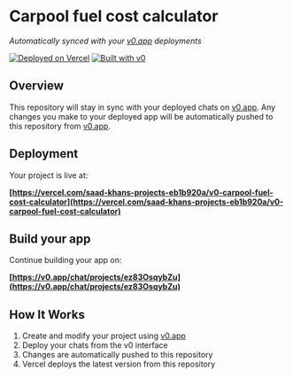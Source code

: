 # Carpool fuel cost calculator

*Automatically synced with your [v0.app](https://v0.app) deployments*

[![Deployed on Vercel](https://img.shields.io/badge/Deployed%20on-Vercel-black?style=for-the-badge&logo=vercel)](https://vercel.com/saad-khans-projects-eb1b920a/v0-carpool-fuel-cost-calculator)
[![Built with v0](https://img.shields.io/badge/Built%20with-v0.app-black?style=for-the-badge)](https://v0.app/chat/projects/ez83OsqybZu)

## Overview

This repository will stay in sync with your deployed chats on [v0.app](https://v0.app).
Any changes you make to your deployed app will be automatically pushed to this repository from [v0.app](https://v0.app).

## Deployment

Your project is live at:

**[https://vercel.com/saad-khans-projects-eb1b920a/v0-carpool-fuel-cost-calculator](https://vercel.com/saad-khans-projects-eb1b920a/v0-carpool-fuel-cost-calculator)**

## Build your app

Continue building your app on:

**[https://v0.app/chat/projects/ez83OsqybZu](https://v0.app/chat/projects/ez83OsqybZu)**

## How It Works

1. Create and modify your project using [v0.app](https://v0.app)
2. Deploy your chats from the v0 interface
3. Changes are automatically pushed to this repository
4. Vercel deploys the latest version from this repository